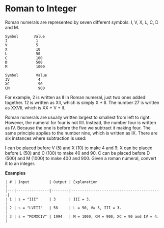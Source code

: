 # Roman to Integer

Roman numerals are represented by seven different symbols: I, V, X, L, C, D and M.

```
Symbol       Value
I             1
V             5
X             10
L             50
C             100
D             500
M             1000
```
```
Symbol        Value
IV             4
XC             90
CM             900

```
For example, 2 is written as II in Roman numeral, just two ones added together. 12 is written as XII, which is simply X + II. The number 27 is written as XXVII, which is XX + V + II.

Roman numerals are usually written largest to smallest from left to right. However, the numeral for four is not IIII. Instead, the number four is written as IV. Because the one is before the five we subtract it making four. The same principle applies to the number nine, which is written as IX. There are six instances where subtraction is used:

I can be placed before V (5) and X (10) to make 4 and 9. 
X can be placed before L (50) and C (100) to make 40 and 90. 
C can be placed before D (500) and M (1000) to make 400 and 900.
Given a roman numeral, convert it to an integer.

**Examples**
```
| # | Input         | Output | Explanation                             |
|---|---------------|--------|-----------------------------------------|
| 1 | s = "III"     | 3      | III = 3.                                |
| 2 | s = "LVIII"   | 58     | L = 50, V= 5, III = 3.                  |
| 3 | s = "MCMXCIV" | 1994   | M = 1000, CM = 900, XC = 90 and IV = 4. |
```





